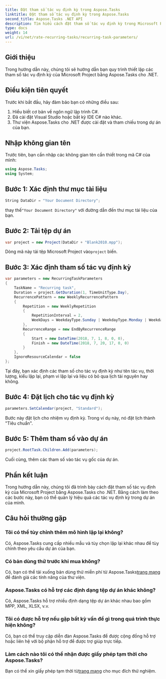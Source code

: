 ```yaml
---
title: Đặt tham số tác vụ định kỳ trong Aspose.Tasks
linktitle: Đặt tham số tác vụ định kỳ trong Aspose.Tasks
second_title: Aspose.Tasks .NET API
description: Tìm hiểu cách đặt tham số tác vụ định kỳ trong Microsoft Project bằng Aspose.Tasks for .NET. Hướng dẫn toàn diện với hướng dẫn từng bước.
type: docs
weight: 14
url: /vi/net/rate-recurring-tasks/recurring-task-parameters/
---
```

## Giới thiệu
Trong hướng dẫn này, chúng tôi sẽ hướng dẫn bạn quy trình thiết lập các tham số tác vụ định kỳ của Microsoft Project bằng Aspose.Tasks cho .NET.
## Điều kiện tiên quyết
Trước khi bắt đầu, hãy đảm bảo bạn có những điều sau:
1. Hiểu biết cơ bản về ngôn ngữ lập trình C#.
2. Đã cài đặt Visual Studio hoặc bất kỳ IDE C# nào khác.
3. Thư viện Aspose.Tasks cho .NET được cài đặt và tham chiếu trong dự án của bạn.

## Nhập không gian tên
Trước tiên, bạn cần nhập các không gian tên cần thiết trong mã C# của mình:
```csharp
using Aspose.Tasks;
using System;

```
## Bước 1: Xác định thư mục tài liệu
```csharp
String DataDir = "Your Document Directory";
```
 thay thế`"Your Document Directory"` với đường dẫn đến thư mục tài liệu của bạn.
## Bước 2: Tải tệp dự án
```csharp
var project = new Project(DataDir + "Blank2010.mpp");
```
 Dòng mã này tải tệp Microsoft Project vào`project` biến.
## Bước 3: Xác định tham số tác vụ định kỳ
```csharp
var parameters = new RecurringTaskParameters
{
    TaskName = "Recurring task",
    Duration = project.GetDuration(1, TimeUnitType.Day),
    RecurrencePattern = new WeeklyRecurrencePattern
    {
        Repetition = new WeeklyRepetition
        {
            RepetitionInterval = 2,
            WeekDays = WeekdayType.Sunday | WeekdayType.Monday | WeekdayType.Friday
        },
        RecurrenceRange = new EndByRecurrenceRange
        {
            Start = new DateTime(2018, 7, 1, 8, 0, 0),
            Finish = new DateTime(2018, 7, 20, 17, 0, 0)
        }
    },
    IgnoreResourceCalendar = false
};
```
Tại đây, bạn xác định các tham số cho tác vụ định kỳ như tên tác vụ, thời lượng, kiểu lặp lại, phạm vi lặp lại và liệu có bỏ qua lịch tài nguyên hay không.
## Bước 4: Đặt lịch cho tác vụ định kỳ
```csharp
parameters.SetCalendar(project, "Standard");
```
Bước này đặt lịch cho nhiệm vụ định kỳ. Trong ví dụ này, nó đặt lịch thành "Tiêu chuẩn".
## Bước 5: Thêm tham số vào dự án
```csharp
project.RootTask.Children.Add(parameters);
```
Cuối cùng, thêm các tham số vào tác vụ gốc của dự án.

## Phần kết luận
Trong hướng dẫn này, chúng tôi đã trình bày cách đặt tham số tác vụ định kỳ của Microsoft Project bằng Aspose.Tasks cho .NET. Bằng cách làm theo các bước này, bạn có thể quản lý hiệu quả các tác vụ định kỳ trong dự án của mình.
## Câu hỏi thường gặp
### Tôi có thể tùy chỉnh thêm mô hình lặp lại không?
Có, Aspose.Tasks cung cấp nhiều mẫu và tùy chọn lặp lại khác nhau để tùy chỉnh theo yêu cầu dự án của bạn.
### Có bản dùng thử trước khi mua không?
 Có, bạn có thể tải xuống bản dùng thử miễn phí từ Aspose.Tasks[trang mạng](https://purchase.aspose.com/buy) để đánh giá các tính năng của thư viện.
### Aspose.Tasks có hỗ trợ các định dạng tệp dự án khác không?
Có, Aspose.Tasks hỗ trợ nhiều định dạng tệp dự án khác nhau bao gồm MPP, XML, XLSX, v.v.
### Tôi có được hỗ trợ nếu gặp bất kỳ vấn đề gì trong quá trình thực hiện không?
Có, bạn có thể truy cập diễn đàn Aspose.Tasks để được cộng đồng hỗ trợ hoặc liên hệ với bộ phận hỗ trợ để được trợ giúp trực tiếp.
### Làm cách nào tôi có thể nhận được giấy phép tạm thời cho Aspose.Tasks?
 Bạn có thể xin giấy phép tạm thời từ[trang mạng](https://purchase.aspose.com/temporary-license/) cho mục đích thử nghiệm.